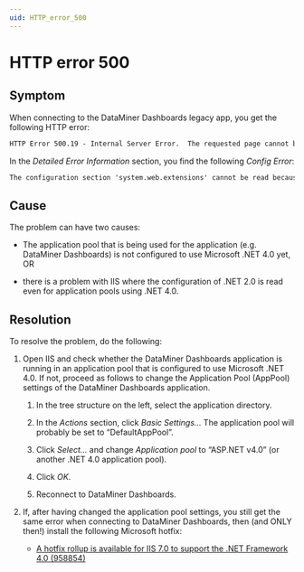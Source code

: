```yaml
---
uid: HTTP_error_500
---
```


# HTTP error 500

## Symptom

When connecting to the DataMiner Dashboards legacy app, you get the following HTTP error:

```txt
HTTP Error 500.19 - Internal Server Error.  The requested page cannot be accessed because the related configuration data for the page is invalid.
```

In the *Detailed Error Information* section, you find the following *Config Error*:

```txt
The configuration section 'system.web.extensions' cannot be read because it is missing a section declaration.
```

## Cause

The problem can have two causes:

- The application pool that is being used for the application (e.g. DataMiner Dashboards) is not configured to use Microsoft .NET 4.0 yet, OR

- there is a problem with IIS where the configuration of .NET 2.0 is read even for application pools using .NET 4.0.

## Resolution

To resolve the problem, do the following:

1. Open IIS and check whether the DataMiner Dashboards application is running in an application pool that is configured to use Microsoft .NET 4.0. If not, proceed as follows to change the Application Pool (AppPool) settings of the DataMiner Dashboards application.

    1. In the tree structure on the left, select the application directory.

    2. In the *Actions* section, click *Basic Settings...* The application pool will probably be set to “DefaultAppPool”.

    3. Click *Select...* and change *Application pool* to “ASP.NET v4.0” (or another .NET 4.0 application pool).

    4. Click *OK*.

    5. Reconnect to DataMiner Dashboards.

2. If, after having changed the application pool settings, you still get the same error when connecting to DataMiner Dashboards, then (and ONLY then!) install the following Microsoft hotfix:

    - [A hotfix rollup is available for IIS 7.0 to support the .NET Framework 4.0 (958854)](http://support.microsoft.com/kb/958854)
